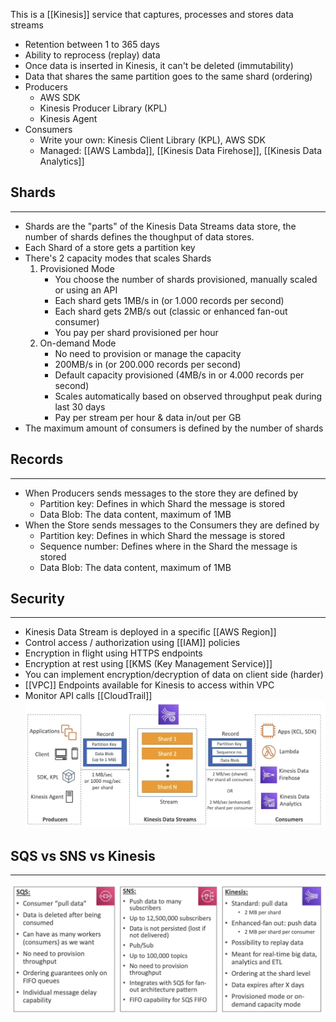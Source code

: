 This is a [[Kinesis]] service that captures, processes and stores data streams

- Retention between 1 to 365 days
- Ability to reprocess (replay) data
- Once data is inserted in Kinesis, it can't be deleted (immutability)
- Data that shares the same partition goes to the same shard (ordering)
- Producers
	- AWS SDK
	- Kinesis Producer Library (KPL)
	- Kinesis Agent
- Consumers
	- Write your own: Kinesis Client Library (KPL), AWS SDK
	- Managed: [[AWS Lambda]], [[Kinesis Data Firehose]], [[Kinesis Data Analytics]]
## Shards
---
- Shards are the "parts" of the Kinesis Data Streams data store, the number of shards defines the thoughput of data stores.
- Each Shard of a store gets a partition key
- There's 2 capacity modes that scales Shards
	1. Provisioned Mode
		- You choose the number of shards provisioned, manually scaled or using an API
		- Each shard gets 1MB/s in (or 1.000 records per second)
		- Each shard gets 2MB/s out (classic or enhanced fan-out consumer)
		- You pay per shard provisioned per hour
	2. On-demand Mode
		- No need to provision or manage the capacity
		-  200MB/s in (or 200.000 records per second)
		- Default capacity provisioned (4MB/s in or 4.000 records per second)
		- Scales automatically based on observed throughput peak during last 30 days
		- Pay per stream per hour & data in/out per GB
- The maximum amount of consumers is defined by the number of shards

## Records
---
- When Producers sends messages to the store they are defined by
	- Partition key: Defines in which Shard the message is stored
	- Data Blob: The data content, maximum of 1MB
- When the Store sends messages to the Consumers they are defined by
	- Partition key: Defines in which Shard the message is stored
	- Sequence number: Defines where in the Shard the message is stored
	- Data Blob: The data content, maximum of 1MB

## Security
---
- Kinesis Data Stream is deployed in a specific [[AWS Region]]
- Control access / authorization using [[IAM]] policies
- Encryption in flight using HTTPS endpoints
- Encryption at rest using [[KMS (Key Management Service)]]
- You can implement encryption/decryption of data on client side (harder)
- [[VPC]] Endpoints available for Kinesis to access within VPC
- Monitor API calls [[CloudTrail]]
![kinesis_data_stream_diagram.png](./Images/kinesis_data_stream_diagram.png)

## SQS vs SNS vs Kinesis
---
![sqs_sns_kinesis.png](./Images/sqs_sns_kinesis.png)